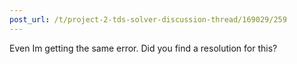 ```yaml
---
post_url: /t/project-2-tds-solver-discussion-thread/169029/259
---
```

Even Im getting the same error. Did you find a resolution for this?